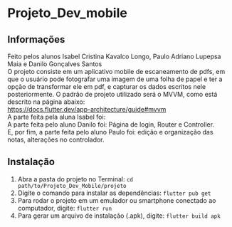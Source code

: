 # Projeto_Dev_mobile

## Informações

Feito pelos alunos Isabel Cristina Kavalco Longo, Paulo Adriano Lupepsa Maia e Danilo Gonçalves Santos\
O projeto consiste em um aplicativo mobile de escaneamento de pdfs, em que o usuário pode fotografar uma imagem de uma folha de papel e ter a opção de transformar ele em pdf, e capturar os dados escritos nele posteriormente. O padrão de projeto utilizado será o MVVM, como está descrito na página abaixo:\
https://docs.flutter.dev/app-architecture/guide#mvvm \
A parte feita pela aluna Isabel foi: \
A parte feita pelo aluno Danilo foi: Página de login, Router e Controller. \
E, por fim, a parte feita pelo aluno Paulo foi: edição e organização das notas, alterações no controlador.
## Instalação
1. Abra a pasta do projeto no Terminal: `cd path/to/Projeto_Dev_Mobile/projeto`
2. Digite o comando para instalar as dependências: `flutter pub get`
3. Para rodar o projeto em um emulador ou smartphone conectado ao computador, digite: `flutter run`
4. Para gerar um arquivo de instalação (.apk), digite: `flutter build apk`
